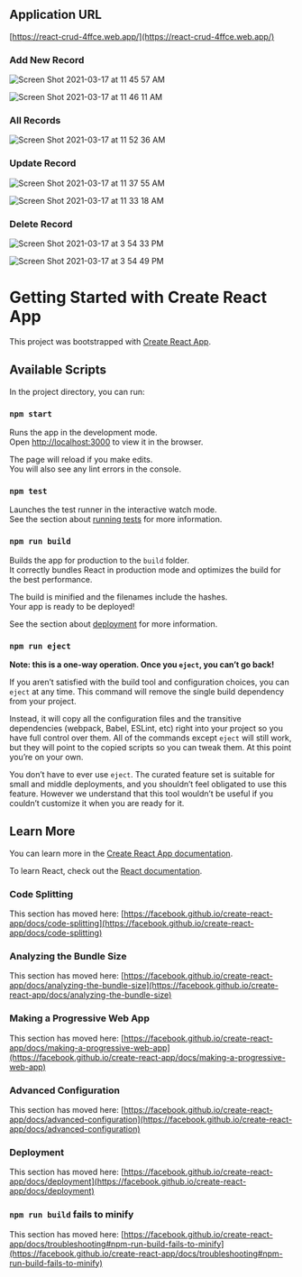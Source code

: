 ## Application URL

[https://react-crud-4ffce.web.app/](https://react-crud-4ffce.web.app/)

### Add New Record

![Screen Shot 2021-03-17 at 11 45 57 AM](https://user-images.githubusercontent.com/44241854/111496168-719bd380-8716-11eb-81ea-9bb9016cd9c1.png)

![Screen Shot 2021-03-17 at 11 46 11 AM](https://user-images.githubusercontent.com/44241854/111496245-85dfd080-8716-11eb-968b-e2f54d74fe38.png)

### All Records

![Screen Shot 2021-03-17 at 11 52 36 AM](https://user-images.githubusercontent.com/44241854/111497222-5087b280-8717-11eb-8733-66591cebbb76.png)

### Update Record

![Screen Shot 2021-03-17 at 11 37 55 AM](https://user-images.githubusercontent.com/44241854/111494968-4b296880-8715-11eb-93c5-240e703deed8.png)

![Screen Shot 2021-03-17 at 11 33 18 AM](https://user-images.githubusercontent.com/44241854/111494267-b4f54280-8714-11eb-825d-072d691baeb8.png)

### Delete Record

![Screen Shot 2021-03-17 at 3 54 33 PM](https://user-images.githubusercontent.com/44241854/111530228-6d34e200-8739-11eb-8a23-616592ae20b6.png)

![Screen Shot 2021-03-17 at 3 54 49 PM](https://user-images.githubusercontent.com/44241854/111530254-7756e080-8739-11eb-90c0-0d23e5d1eefa.png)

# Getting Started with Create React App

This project was bootstrapped with [Create React App](https://github.com/facebook/create-react-app).

## Available Scripts

In the project directory, you can run:

### `npm start`

Runs the app in the development mode.\
Open [http://localhost:3000](http://localhost:3000) to view it in the browser.

The page will reload if you make edits.\
You will also see any lint errors in the console.

### `npm test`

Launches the test runner in the interactive watch mode.\
See the section about [running tests](https://facebook.github.io/create-react-app/docs/running-tests) for more information.

### `npm run build`

Builds the app for production to the `build` folder.\
It correctly bundles React in production mode and optimizes the build for the best performance.

The build is minified and the filenames include the hashes.\
Your app is ready to be deployed!

See the section about [deployment](https://facebook.github.io/create-react-app/docs/deployment) for more information.

### `npm run eject`

**Note: this is a one-way operation. Once you `eject`, you can’t go back!**

If you aren’t satisfied with the build tool and configuration choices, you can `eject` at any time. This command will remove the single build dependency from your project.

Instead, it will copy all the configuration files and the transitive dependencies (webpack, Babel, ESLint, etc) right into your project so you have full control over them. All of the commands except `eject` will still work, but they will point to the copied scripts so you can tweak them. At this point you’re on your own.

You don’t have to ever use `eject`. The curated feature set is suitable for small and middle deployments, and you shouldn’t feel obligated to use this feature. However we understand that this tool wouldn’t be useful if you couldn’t customize it when you are ready for it.

## Learn More

You can learn more in the [Create React App documentation](https://facebook.github.io/create-react-app/docs/getting-started).

To learn React, check out the [React documentation](https://reactjs.org/).

### Code Splitting

This section has moved here: [https://facebook.github.io/create-react-app/docs/code-splitting](https://facebook.github.io/create-react-app/docs/code-splitting)

### Analyzing the Bundle Size

This section has moved here: [https://facebook.github.io/create-react-app/docs/analyzing-the-bundle-size](https://facebook.github.io/create-react-app/docs/analyzing-the-bundle-size)

### Making a Progressive Web App

This section has moved here: [https://facebook.github.io/create-react-app/docs/making-a-progressive-web-app](https://facebook.github.io/create-react-app/docs/making-a-progressive-web-app)

### Advanced Configuration

This section has moved here: [https://facebook.github.io/create-react-app/docs/advanced-configuration](https://facebook.github.io/create-react-app/docs/advanced-configuration)

### Deployment

This section has moved here: [https://facebook.github.io/create-react-app/docs/deployment](https://facebook.github.io/create-react-app/docs/deployment)

### `npm run build` fails to minify

This section has moved here: [https://facebook.github.io/create-react-app/docs/troubleshooting#npm-run-build-fails-to-minify](https://facebook.github.io/create-react-app/docs/troubleshooting#npm-run-build-fails-to-minify)
